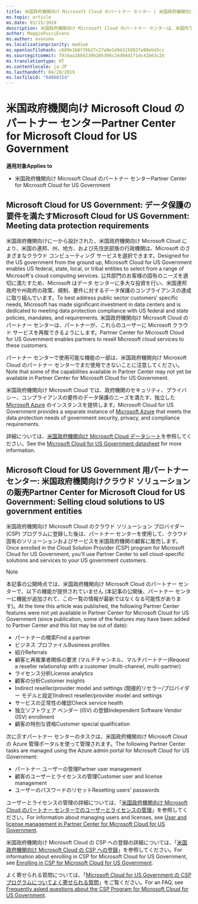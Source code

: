 ```yaml
---
title: 米国政府機関向け Microsoft Cloud のパートナー センター | 米国政府機関向け Microsoft Cloud のパートナー センター
ms.topic: article
ms.date: 03/15/2019
description: 米国政府機関向け Microsoft Cloud のパートナー センターは、米国内で政府機関とのビジネスを行う顧客に Microsoft クラウド ソリューションを販売する Microsoft パートナー向けのビジネス ポータルです。
author: MaggiePucciEvans
ms.author: evansma
ms.localizationpriority: medium
ms.openlocfilehash: c689e1b8f76b27c27a9e1d94315082fa98ebd3cc
ms.sourcegitcommit: f916aa2884239b205398c24d04d1f1dc41b63c2b
ms.translationtype: HT
ms.contentlocale: ja-JP
ms.lasthandoff: 04/28/2019
ms.locfileid: "64668154"
---
```

# <a name="partner-center-for-microsoft-cloud-for-us-government"></a><span data-ttu-id="cc265-103">米国政府機関向け Microsoft Cloud のパートナー センター</span><span class="sxs-lookup"><span data-stu-id="cc265-103">Partner Center for Microsoft Cloud for US Government</span></span>

<span data-ttu-id="cc265-104">**適用対象**</span><span class="sxs-lookup"><span data-stu-id="cc265-104">**Applies to**</span></span>

-  <span data-ttu-id="cc265-105">米国政府機関向け Microsoft Cloud のパートナー センター</span><span class="sxs-lookup"><span data-stu-id="cc265-105">Partner Center for Microsoft Cloud for US Government</span></span>

## <a name="microsoft-cloud-for-us-government-meeting-data-protection-requirements"></a><span data-ttu-id="cc265-106">Microsoft Cloud for US Government: データ保護の要件を満たす</span><span class="sxs-lookup"><span data-stu-id="cc265-106">Microsoft Cloud for US Government: Meeting data protection requirements</span></span> 

<span data-ttu-id="cc265-107">米国政府機関向けに一から設計された、米国政府機関向け Microsoft Cloud により、米国の連邦、州、地方、および先住民部族の行政機関は、Microsoft のさまざまなクラウド コンピューティング サービスを選択できます。</span><span class="sxs-lookup"><span data-stu-id="cc265-107">Designed for the US government from the ground up, Microsoft Cloud for US Government enables US federal, state, local, or tribal entities to select from a range of Microsoft's cloud computing services.</span></span> <span data-ttu-id="cc265-108">公共部門のお客様の固有のニーズを適切に満たすため、Microsoft はデータ センターに多大な投資を行い、米国連邦政府や州政府の政策、規制、要件に対するデータ保護のコンプライアンスの達成に取り組んでいます。</span><span class="sxs-lookup"><span data-stu-id="cc265-108">To best address public sector customers’ specific needs, Microsoft has made significant investment in data centers and is dedicated to meeting data protection compliance with US federal and state policies, mandates, and requirements.</span></span> <span data-ttu-id="cc265-109">米国政府機関向け Microsoft Cloud のパートナー センターは、パートナーが、これらのユーザーに Microsoft クラウド サービスを再販できるようにします。</span><span class="sxs-lookup"><span data-stu-id="cc265-109">Partner Center for Microsoft Cloud for US Government enables partners to resell Microsoft cloud services to these customers.</span></span>

<span data-ttu-id="cc265-110">パートナー センターで使用可能な機能の一部は、米国政府機関向け Microsoft Cloud のパートナー センターでまだ使用できないことに注意してください。</span><span class="sxs-lookup"><span data-stu-id="cc265-110">Note that some of the capabilities available in Partner Center may not yet be available in Partner Center for Microsoft Cloud for US Government.</span></span>

<span data-ttu-id="cc265-111">米国政府機関向け Microsoft Cloud では、政府機関のセキュリティ、プライバシー、コンプライアンスの要件のデータ保護のニーズを満たす、独立した [Microsoft Azure](https://azure.microsoft.com/en-us/overview/clouds/government/) のインスタンスを提供します。</span><span class="sxs-lookup"><span data-stu-id="cc265-111">Microsoft Cloud for US Government provides a separate instance of [Microsoft Azure](https://azure.microsoft.com/en-us/overview/clouds/government/) that meets the data protection needs of government security, privacy, and compliance requirements.</span></span> 

<span data-ttu-id="cc265-112">詳細については、[米国政府機関向け Microsoft Cloud データシート](https://download.microsoft.com/download/C/9/C/C9CA3002-DFC4-4ADA-841F-DF42AEC042FB/Microsoft_Azure_Government_Datasheet_EN_US.PDF)を参照してください。</span><span class="sxs-lookup"><span data-stu-id="cc265-112">See the [Microsoft Cloud for US Government datasheet](https://download.microsoft.com/download/C/9/C/C9CA3002-DFC4-4ADA-841F-DF42AEC042FB/Microsoft_Azure_Government_Datasheet_EN_US.PDF) for more information.</span></span>

## <a name="partner-center-for-microsoft-cloud-for-us-government-selling-cloud-solutions-to-us-government-entities"></a><span data-ttu-id="cc265-113">Microsoft Cloud for US Government 用パートナー センター: 米国政府機関向けクラウド ソリューションの販売</span><span class="sxs-lookup"><span data-stu-id="cc265-113">Partner Center for Microsoft Cloud for US Government: Selling cloud solutions to US government entities</span></span>

<span data-ttu-id="cc265-114">米国政府機関向け Microsoft Cloud のクラウド ソリューション プロバイダー (CSP) プログラムに登録した後は、パートナー センターを使用して、クラウド固有のソリューションおよびサービスを米国政府機関の顧客に販売します。</span><span class="sxs-lookup"><span data-stu-id="cc265-114">Once enrolled in the Cloud Solution Provider (CSP) program for Microsoft Cloud for US Government, you'll use Partner Center to sell cloud-specific solutions and services to your US government customers.</span></span> 

> [!NOTE]  
> <span data-ttu-id="cc265-115">本記事の公開時点では、米国政府機関向け Microsoft Cloud のパートナー センターで、以下の機能が提供されていません (本記事の公開後、パートナー センターに機能が追加されて、この一覧の情報が最新ではなくなる可能性があります)。</span><span class="sxs-lookup"><span data-stu-id="cc265-115">At the time this article was published, the following Partner Center features were not yet available in Partner Center for Microsoft Cloud for US Government (since publication, some of the features may have been added to Partner Center and this list may be out of date):</span></span>

- <span data-ttu-id="cc265-116">パートナーの検索</span><span class="sxs-lookup"><span data-stu-id="cc265-116">Find a partner</span></span>
- <span data-ttu-id="cc265-117">ビジネス プロファイル</span><span class="sxs-lookup"><span data-stu-id="cc265-117">Business profiles</span></span>
- <span data-ttu-id="cc265-118">紹介</span><span class="sxs-lookup"><span data-stu-id="cc265-118">Referrals</span></span>
- <span data-ttu-id="cc265-119">顧客と再販業者関係の要求 (マルチチャンネル、マルチパートナー)</span><span class="sxs-lookup"><span data-stu-id="cc265-119">Request a reseller relationship with a customer (multi-channel, multi-partner)</span></span>
- <span data-ttu-id="cc265-120">ライセンス分析</span><span class="sxs-lookup"><span data-stu-id="cc265-120">License analytics</span></span>
- <span data-ttu-id="cc265-121">顧客の分析</span><span class="sxs-lookup"><span data-stu-id="cc265-121">Customer insights</span></span>
- <span data-ttu-id="cc265-122">Indirect reseller/provider model and settings (間接的リセラー/プロバイダー モデルと設定)</span><span class="sxs-lookup"><span data-stu-id="cc265-122">Indirect reseller/provider model and settings</span></span>
- <span data-ttu-id="cc265-123">サービスの正常性の確認</span><span class="sxs-lookup"><span data-stu-id="cc265-123">Check service health</span></span>
- <span data-ttu-id="cc265-124">独立ソフトウェア ベンダー (ISV) の登録</span><span class="sxs-lookup"><span data-stu-id="cc265-124">Independent Software Vendor (ISV) enrollment</span></span>
- <span data-ttu-id="cc265-125">顧客の特別な資格</span><span class="sxs-lookup"><span data-stu-id="cc265-125">Customer special qualification</span></span>

<span data-ttu-id="cc265-126">次に示すパートナー センターのタスクは、米国政府機関向け Microsoft Cloud の Azure 管理ポータルを使って管理されます。</span><span class="sxs-lookup"><span data-stu-id="cc265-126">The following Partner Center tasks are managed using the Azure admin portal for Microsoft Cloud for US Government:</span></span> 

-   <span data-ttu-id="cc265-127">パートナー ユーザーの管理</span><span class="sxs-lookup"><span data-stu-id="cc265-127">Partner user management</span></span>
-   <span data-ttu-id="cc265-128">顧客のユーザーとライセンスの管理</span><span class="sxs-lookup"><span data-stu-id="cc265-128">Customer user and license management</span></span>
-   <span data-ttu-id="cc265-129">ユーザーのパスワードのリセット</span><span class="sxs-lookup"><span data-stu-id="cc265-129">Resetting users' passwords</span></span>

<span data-ttu-id="cc265-130">ユーザーとライセンスの管理の詳細については、「[米国政府機関向け Microsoft Cloud のパートナー センターでのユーザーとライセンスの管理](user-management-in-partner-center-for-microsoft-us-govt-cloud.md)」を参照してください。</span><span class="sxs-lookup"><span data-stu-id="cc265-130">For information about managing users and licenses, see [User and license management in Partner Center for Microsoft Cloud for US Government](user-management-in-partner-center-for-microsoft-us-govt-cloud.md).</span></span>

<span data-ttu-id="cc265-131">米国政府機関向け Microsoft Cloud の CSP への登録の詳細については、「[米国政府機関向け Microsoft Cloud の CSP への登録](enroll-in-csp-for-microsoft-us-govt-cloud.md)」を参照してください。</span><span class="sxs-lookup"><span data-stu-id="cc265-131">For information about enrolling in CSP for Microsoft Cloud for US Government, see [Enrolling in CSP for Microsoft Cloud for US Government](enroll-in-csp-for-microsoft-us-govt-cloud.md).</span></span>

<span data-ttu-id="cc265-132">よく寄せられる質問については、「[Microsoft Cloud for US Government の CSP プログラムについてよく寄せられる質問](faq-for-us-govt-cloud.md)」をご覧ください。</span><span class="sxs-lookup"><span data-stu-id="cc265-132">For an FAQ, see [Frequently asked questions about the CSP Program for Microsoft Cloud for US Government](faq-for-us-govt-cloud.md).</span></span>
